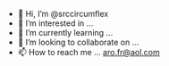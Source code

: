 - 👋 Hi, I’m @srccircumflex
- 👀 I’m interested in ...
- 🌱 I’m currently learning ...
- 💞️ I’m looking to collaborate on ...
- 📫 How to reach me ... aro.fr@aol.com

<!---
srccircumflex/srccircumflex is a ✨ special ✨ repository because its `README.md` (this file) appears on your GitHub profile.
You can click the Preview link to take a look at your changes.
--->
